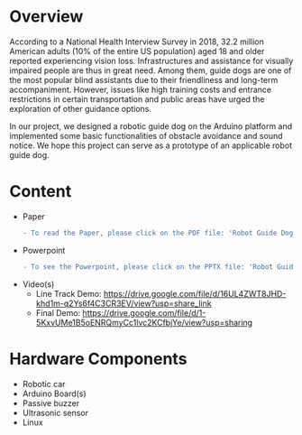 # Overview
According to a National Health Interview Survey in 2018, 32.2 million American adults (10% of the entire US population) aged 18 and older reported experiencing vision loss. Infrastructures and assistance for visually impaired people are thus in great need. Among them, guide dogs are one of the most popular blind assistants due to their friendliness and long-term accompaniment. However, issues like high training costs and entrance restrictions in certain transportation and public areas have urged the exploration of other guidance options. 

In our project, we designed a robotic guide dog on the Arduino platform and implemented some basic functionalities of obstacle avoidance and sound notice. We hope this project can serve as a prototype of an applicable robot guide dog.

# Content
- Paper
  ```diff 
  - To read the Paper, please click on the PDF file: 'Robot Guide Dog.pdf' 
  ```
- Powerpoint
  ```diff 
  - To see the Powerpoint, please click on the PPTX file: 'Robot Guide Dog PPT.pptx'
  ```
- Video(s)
  - Line Track Demo: https://drive.google.com/file/d/16UL4ZWT8JHD-khd1m-q2Ys6f4C3CR3EV/view?usp=share_link
  - Final Demo: https://drive.google.com/file/d/1-5KxvUMe1B5oENRQmyCc1lvc2KCfbjYe/view?usp=sharing

# Hardware Components
- Robotic car
- Arduino Board(s)
- Passive buzzer 
- Ultrasonic sensor
- Linux



